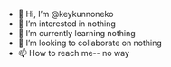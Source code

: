 - 👋 Hi, I’m @keykunnoneko
- 👀 I’m interested in nothing    
- 🌱 I’m currently learning nothing
- 💞️ I’m looking to collaborate on nothing
- 📫 How to reach me-- no way

<!---
keykunnoneko/keykunnoneko is a ✨ special ✨ repository because its `README.md` (this file) appears on your GitHub profile.
You can click the Preview link to take a look at your changes.
--->
